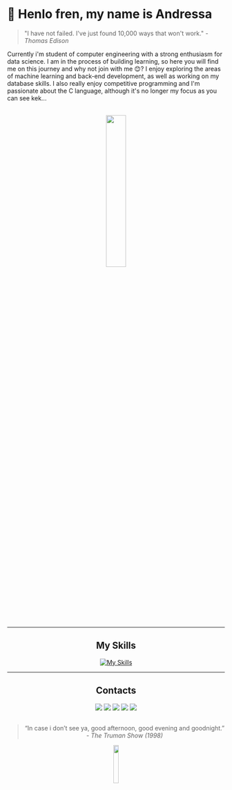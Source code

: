 # 👋 Henlo fren, my name is Andressa

<blockquote>
  "I have not failed. I've just found 10,000 ways that won't work."
  <cite>- Thomas Edison</cite>
</blockquote>

Currently i'm student of computer engineering with a strong enthusiasm for data science. I am in the process of building learning, so here you will find me on this journey and why not join with me 😊? I enjoy exploring the areas of machine learning and back-end development, as well as working on my database skills. I also really enjoy competitive programming and I'm passionate about the C language, although it's no longer my focus as you can see kek... 
</p>&nbsp;


<div  align="center" style="margin-bottom:100px">
<img width=30%  " src="https://github-readme-stats.vercel.app/api/top-langs/?username=xndrxssx&langs_count=10&hide=TeX" />

---

## My Skills
[![My Skills](https://skillicons.dev/icons?i=c,cpp,css,eclipse,figma,git,github,html,js,latex,mysql,nodejs,obsidian,postman,py,raspberrypi,sqlite,sklearn,swift,vscode,&perline=20)](https://skillicons.dev)

---
## Contacts
<div> 
  <a href="https://instagram.com/xndrxssx" target="_blank"><img src="https://img.shields.io/badge/-Instagram-%23E4405F?style=for-the-badge&logo=instagram&logoColor=white" target="_blank"></a>
  <a href="https://twitter.com/jegonah" target="_blank"><img src="https://img.shields.io/badge/Twitter-1DA1F2?style=for-the-badge&logo=twitter&logoColor=white" target="_blank"></a>
  <a href = "mailto:acarvalho0710@gmail.com"><img src="https://img.shields.io/badge/-Gmail-%23333?style=for-the-badge&logo=gmail&logoColor=white" target="_blank"></a>
  <a href="https://www.linkedin.com/in/andressa-carvalho-6b09b2312/" target="_blank"><img src="https://img.shields.io/badge/-LinkedIn-%230077B5?style=for-the-badge&logo=linkedin&logoColor=white" target="_blank"></a> 
  <a href="https://open.spotify.com/user/js_de?si=2b539919334b40f3" target="_blank"><img src="https://img.shields.io/badge/Spotify-1ED760?&style=for-the-badge&logo=spotify&logoColor=white" target="_blank"></a> 

## 
<blockquote>
  “In case i don’t see ya, good afternoon, good evening and goodnight.”
  <cite>- The Truman Show (1998)</cite>
</blockquote>

<div style="text-align: center;">
  <img width=15% src="https://github.com/user-attachments/assets/27a85f3c-321a-465e-894e-e966eae7fd00" alt="">
</div>


